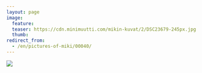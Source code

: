 ```yaml
---
layout: page
image:
  feature:
  teaser: https://cdn.minimuutti.com/mikin-kuvat/2/DSC23679-245px.jpg
  thumb:
redirect_from:
  - /en/pictures-of-miki/00040/
---
```


![](https://cdn.minimuutti.com/mikin-kuvat/2/DSC23679-800px.jpg)
